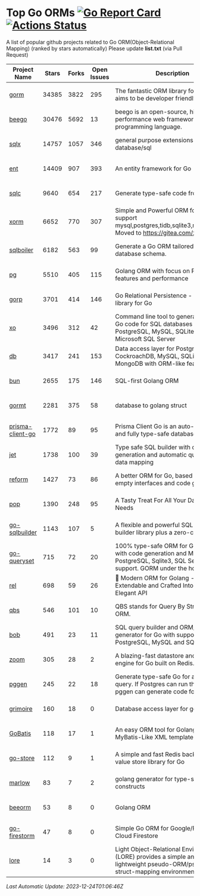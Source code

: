 # Top Go ORMs [![Go Report Card](https://goreportcard.com/badge/github.com/d-tsuji/awesome-go-orms)](https://goreportcard.com/report/github.com/d-tsuji/awesome-go-orms) [![Actions Status](https://github.com/d-tsuji/awesome-go-orms/workflows/CI/badge.svg)](https://github.com/d-tsuji/awesome-go-orms/actions)
A list of popular github projects related to Go ORM(Object-Relational Mapping) (ranked by stars automatically)
Please update **list.txt** (via Pull Request)

| Project Name | Stars | Forks | Open Issues | Description | Last Update |
| ------------ | ----- | ----- | ----------- | ----------- | ----------- |
| [gorm](https://github.com/go-gorm/gorm) | 34385 | 3822 | 295 | The fantastic ORM library for Golang, aims to be developer friendly | 2023-12-23 21:13:49 |
| [beego](https://github.com/beego/beego) | 30476 | 5692 | 13 | beego is an open-source, high-performance web framework for the Go programming language. | 2023-12-23 21:07:46 |
| [sqlx](https://github.com/jmoiron/sqlx) | 14757 | 1057 | 346 | general purpose extensions to golang's database/sql | 2023-12-23 20:14:00 |
| [ent](https://github.com/ent/ent) | 14409 | 907 | 393 | An entity framework for Go | 2023-12-23 15:12:03 |
| [sqlc](https://github.com/sqlc-dev/sqlc) | 9640 | 654 | 217 | Generate type-safe code from SQL | 2023-12-23 23:10:21 |
| [xorm](https://github.com/go-xorm/xorm) | 6652 | 770 | 307 | Simple and Powerful ORM for Go, support mysql,postgres,tidb,sqlite3,mssql,oracle, Moved to https://gitea.com/xorm/xorm | 2023-12-23 18:21:53 |
| [sqlboiler](https://github.com/volatiletech/sqlboiler) | 6182 | 563 | 99 | Generate a Go ORM tailored to your database schema. | 2023-12-24 00:43:08 |
| [pg](https://github.com/go-pg/pg) | 5510 | 405 | 115 | Golang ORM with focus on PostgreSQL features and performance | 2023-12-23 04:01:49 |
| [gorp](https://github.com/go-gorp/gorp) | 3701 | 414 | 146 | Go Relational Persistence - an ORM-ish library for Go | 2023-12-20 07:48:48 |
| [xo](https://github.com/xo/xo) | 3496 | 312 | 42 | Command line tool to generate idiomatic Go code for SQL databases supporting PostgreSQL, MySQL, SQLite, Oracle, and Microsoft SQL Server | 2023-12-22 03:53:41 |
| [db](https://github.com/upper/db) | 3417 | 241 | 153 | Data access layer for PostgreSQL, CockroachDB, MySQL, SQLite and MongoDB with ORM-like features. | 2023-12-23 14:22:23 |
| [bun](https://github.com/uptrace/bun) | 2655 | 175 | 146 | SQL-first Golang ORM | 2023-12-22 10:38:25 |
| [gormt](https://github.com/xxjwxc/gormt) | 2281 | 375 | 58 | database to golang struct | 2023-12-22 09:07:01 |
| [prisma-client-go](https://github.com/steebchen/prisma-client-go) | 1772 | 89 | 95 | Prisma Client Go is an auto-generated and fully type-safe database client | 2023-12-23 17:34:48 |
| [jet](https://github.com/go-jet/jet) | 1738 | 100 | 39 | Type safe SQL builder with code generation and automatic query result data mapping | 2023-12-23 18:01:40 |
| [reform](https://github.com/go-reform/reform) | 1427 | 73 | 86 | A better ORM for Go, based on non-empty interfaces and code generation. | 2023-12-21 17:03:32 |
| [pop](https://github.com/gobuffalo/pop) | 1390 | 248 | 95 | A Tasty Treat For All Your Database Needs | 2023-12-20 03:29:28 |
| [go-sqlbuilder](https://github.com/huandu/go-sqlbuilder) | 1143 | 107 | 5 | A flexible and powerful SQL string builder library plus a zero-config ORM. | 2023-12-22 06:57:03 |
| [go-queryset](https://github.com/jirfag/go-queryset) | 715 | 72 | 20 | 100% type-safe ORM for Go (Golang) with code generation and MySQL, PostgreSQL, Sqlite3, SQL Server support. GORM under the hood. | 2023-12-11 06:17:53 |
| [rel](https://github.com/go-rel/rel) | 698 | 59 | 26 | :gem: Modern ORM for Golang - Testable, Extendable and Crafted Into a Clean and Elegant API | 2023-12-21 17:04:49 |
| [qbs](https://github.com/coocood/qbs) | 546 | 101 | 10 | QBS stands for Query By Struct. A Go ORM. | 2023-10-28 10:53:34 |
| [bob](https://github.com/stephenafamo/bob) | 491 | 23 | 11 | SQL query builder and ORM/Factory generator for Go with support for PostgreSQL, MySQL and SQLite | 2023-12-20 04:12:04 |
| [zoom](https://github.com/albrow/zoom) | 305 | 28 | 2 | A blazing-fast datastore and querying engine for Go built on Redis. | 2023-12-12 09:56:07 |
| [pggen](https://github.com/jschaf/pggen) | 245 | 22 | 18 | Generate type-safe Go for any Postgres query. If Postgres can run the query, pggen can generate code for it. | 2023-12-20 14:34:04 |
| [grimoire](https://github.com/Fs02/grimoire) | 160 | 18 | 0 | Database access layer for golang | 2023-09-25 03:44:37 |
| [GoBatis](https://github.com/mei-rune/GoBatis) | 118 | 17 | 1 | An easy ORM tool for Golang, support MyBatis-Like XML template SQL | 2023-12-12 08:07:15 |
| [go-store](https://github.com/gosuri/go-store) | 112 | 9 | 1 | A simple and fast Redis backed key-value store library for Go | 2023-09-25 03:42:25 |
| [marlow](https://github.com/dadleyy/marlow) | 83 | 7 | 2 | golang generator for type-safe sql api constructs | 2023-01-28 13:13:25 |
| [beeorm](https://github.com/latolukasz/beeorm) | 53 | 8 | 0 | Golang ORM | 2023-10-15 13:51:39 |
| [go-firestorm](https://github.com/jschoedt/go-firestorm) | 47 | 8 | 0 | Simple Go ORM for Google/Firebase Cloud Firestore | 2023-09-25 03:41:53 |
| [lore](https://github.com/abrahambotros/lore) | 14 | 3 | 0 | Light Object-Relational Environment (LORE) provides a simple and lightweight pseudo-ORM/pseudo-struct-mapping environment for Go | 2023-09-25 08:03:17 |

*Last Automatic Update: 2023-12-24T01:06:46Z*